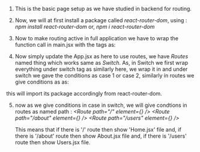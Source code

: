 1. This is the basic page setup as we have studied in backend for routing.

2. Now, we will at first install a package called *react-router-dom*, using :
    *npm install react-router-dom* or,
    *npm i react-router-dom*

3. Now to make routing active in full application we have to wrap the <App/> function call in main.jsx with the tags as:
                            *<BrowserRouter>
                                <App/>
                            </BrowserRouter>*

4. Now simply update the App.jsx as here to use routes, we have *Routes* named thing which works same as *Switch*. As, in Switch we first wrap everything under switch tag as <switch></switch> similarly here, we wrap it in <Routes></Routes> and under switch we gave the conditions as case 1 or case 2, similarly in routes we give conditions as *<Route/>* as:

<Routes>
    <Route/>
    <Route/>
    <Route/>
</Routes>

this will import its package accordingly from react-router-dom.

5. now as we give conditions in case in switch, we will give condtions in routes as named path : 
        *<Route path="/" element={<Home />} />
        <Route path="/about" element={<About />} />
        <Route path="/users" element={<Users />} />*

    This means that if there is '/' route then show 'Home.jsx' file and,
    if there is '/about' route then show About.jsx file and,
    if there is '/users' route then show Users.jsx file.